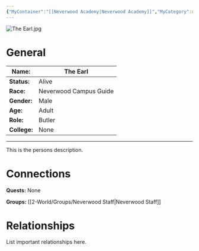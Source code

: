 ```yaml
---
{"MyContainer":"[[Neverwood Academy|Neverwood Academy]]","MyCategory":null,"image":"The Earl.jpg","tags":["Category/People"],"obsidianUIMode":"preview","aliases":null,"NoteStatus":"❓","char_status":"Alive","char_race":"Neverwood Campus Guide","char_gender":"Male","char_role":"Butler","char_college":"None","char_items":null,"char_age":"Adult","parents":null,"children":null,"enemies":null,"allies":null,"siblings":null,"partner":null,"Connected_Quests":[],"Connected_Groups":["[[2-World/Groups/Neverwood Staff.md|Neverwood Staff]]"],"dg-publish":true,"dg-path":"World/People/Staff/The Earl.md","permalink":"/world/people/staff/the-earl/","dgPassFrontmatter":true,"updated":"2025-10-04T11:55:48.000+01:00"}
---
```



![The Earl.jpg](/img/user/z_Assets/character_art/NPCs/Staff/The%20Earl.jpg)
# General


| Name:        | The Earl               |
| ------------ | ---------------------- |
| **Status:**  | Alive                  |
| **Race:**    | Neverwood Campus Guide |
| **Gender:**  | Male                   |
| **Age:**     | Adult                  |
| **Role:**    | Butler                 |
| **College:** | None                   |


---

This is the persons description. 


# Connections


**Quests:** None 

**Groups:** [[2-World/Groups/Neverwood Staff\|Neverwood Staff]]


# Relationships

List important relationships here. 

